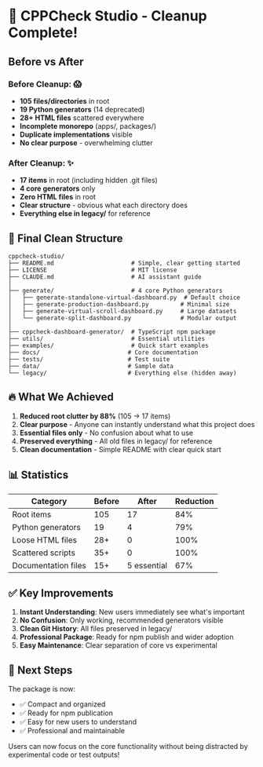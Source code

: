 # 🎯 CPPCheck Studio - Cleanup Complete!

## Before vs After

### Before Cleanup: 😱
- **105 files/directories** in root
- **19 Python generators** (14 deprecated)
- **28+ HTML files** scattered everywhere
- **Incomplete monorepo** (apps/, packages/)
- **Duplicate implementations** visible
- **No clear purpose** - overwhelming clutter

### After Cleanup: ✨
- **17 items** in root (including hidden .git files)
- **4 core generators** only
- **Zero HTML files** in root
- **Clear structure** - obvious what each directory does
- **Everything else in legacy/** for reference

## 📁 Final Clean Structure

```
cppcheck-studio/
├── README.md                      # Simple, clear getting started
├── LICENSE                        # MIT license
├── CLAUDE.md                      # AI assistant guide
│
├── generate/                      # 4 core Python generators
│   ├── generate-standalone-virtual-dashboard.py  # Default choice
│   ├── generate-production-dashboard.py         # Minimal size
│   ├── generate-virtual-scroll-dashboard.py     # Large datasets
│   └── generate-split-dashboard.py              # Modular output
│
├── cppcheck-dashboard-generator/  # TypeScript npm package
├── utils/                         # Essential utilities
├── examples/                      # Quick start examples
├── docs/                         # Core documentation
├── tests/                        # Test suite
├── data/                         # Sample data
└── legacy/                       # Everything else (hidden away)
```

## 🔥 What We Achieved

1. **Reduced root clutter by 88%** (105 → 17 items)
2. **Clear purpose** - Anyone can instantly understand what this project does
3. **Essential files only** - No confusion about what to use
4. **Preserved everything** - All old files in legacy/ for reference
5. **Clean documentation** - Simple README with clear quick start

## 📊 Statistics

| Category | Before | After | Reduction |
|----------|--------|-------|-----------|
| Root items | 105 | 17 | 84% |
| Python generators | 19 | 4 | 79% |
| Loose HTML files | 28+ | 0 | 100% |
| Scattered scripts | 35+ | 0 | 100% |
| Documentation files | 15+ | 5 essential | 67% |

## ✅ Key Improvements

1. **Instant Understanding**: New users immediately see what's important
2. **No Confusion**: Only working, recommended generators visible
3. **Clean Git History**: All files preserved in legacy/
4. **Professional Package**: Ready for npm publish and wider adoption
5. **Easy Maintenance**: Clear separation of core vs experimental

## 🚀 Next Steps

The package is now:
- ✅ Compact and organized
- ✅ Ready for npm publication
- ✅ Easy for new users to understand
- ✅ Professional and maintainable

Users can now focus on the core functionality without being distracted by experimental code or test outputs!